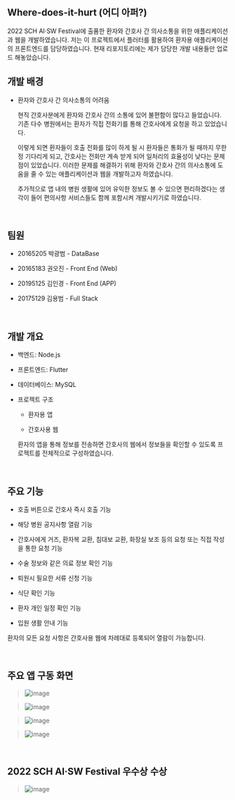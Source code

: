 ## Where-does-it-hurt (어디 아퍼?)
2022 SCH AI·SW Festival에 출품한 환자와 간호사 간 의사소통을 위한 애플리케이션과 웹을 개발하였습니다. 저는 이 프로젝트에서 플러터를 활용하여 환자용 애플리케이션의 프론트엔드를 담당하였습니다.
현재 리포지토리에는 제가 담당한 개발 내용들만 업로드 해놓았습니다.

## 개발 배경

- 환자와 간호사 간 의사소통의 어려움
  
  현직 간호사분에게 환자와 간호사 간의 소통에 있어 불편함이 많다고 들었습니다. 기존 다수 병원에서는 환자가 직접 전화기를 통해 간호사에게 요청을 하고 있었습니다.

  이렇게 되면 환자들이 호출 전화를 많이 하게 될 시 환자들은 통화가 될 때까지 무한정 기다리게 되고, 간호사는 전화만 계속 받게 되어 일처리의 효율성이 낮다는 문제점이 있었습니다.
  이러한 문제를 해결하기 위해 환자와 간호사 간의 의사소통에 도움을 줄 수 있는 애플리케이션과 웹을 개발하고자 하였습니다.  

  추가적으로 앱 내의 병원 생활에 있어 유익한 정보도 볼 수 있으면 편리하겠다는 생각이 들어 편의사항 서비스들도 함께 포함시켜 개발시키기로 하였습니다.

<br>

## 팀원

- 20165205 박광범 - DataBase

- 20165183 권오진 - Front End (Web)

- 20195125 김인경 - Front End (APP)

- 20175129 김용범 - Full Stack


<br>

## 개발 개요 

  - 백엔드: Node.js
  
  - 프론트엔드: Flutter

  - 데이터베이스: MySQL

  - 프로젝트 구조

    - 환자용 앱
   
    - 간호사용 웹
   
    환자의 앱을 통해 정보를 전송하면 간호사의 웹에서 정보들을 확인할 수 있도록 프로젝트를 전체적으로 구성하였습니다.

<br>

 ## 주요 기능

  - 호출 버튼으로 간호사 즉시 호출 기능
 
  - 해당 병원 공지사항 열람 기능
 
  - 간호사에게 거즈, 환자복 교환, 침대보 교환, 화장실 보조 등의 요청 또는 직접 작성을 통한 요청 기능
 
  - 수술 정보와 같은 의료 정보 확인 기능
 
  - 퇴원시 필요한 서류 신청 기능
 
  - 식단 확인 기능
 
  - 환자 개인 일정 확인 기능
 
  - 입원 생활 안내 기능
 
   환자의 모든 요청 사항은 간호사용 웹에 차례대로 등록되어 열람이 가능합니다.

<br>

## 주요 앱 구동 화면
> ![image](https://github.com/user-attachments/assets/87c8856f-5d23-4b16-8302-6dde30ca3ab6)

> ![image](https://github.com/user-attachments/assets/747eccc9-f73b-42ae-8b66-b877b7c07f4b)

> ![image](https://github.com/user-attachments/assets/83ab1ac9-d60e-48b8-aece-4d832e4f6c56)

> ![image](https://github.com/user-attachments/assets/38e28d78-2aa9-440d-8a3f-9fe1690797cf)

<br>

## 2022 SCH AI·SW Festival 우수상 수상
> ![image](https://github.com/user-attachments/assets/5e8d6ae1-5a37-44f4-99fd-88fa4c71783f)





